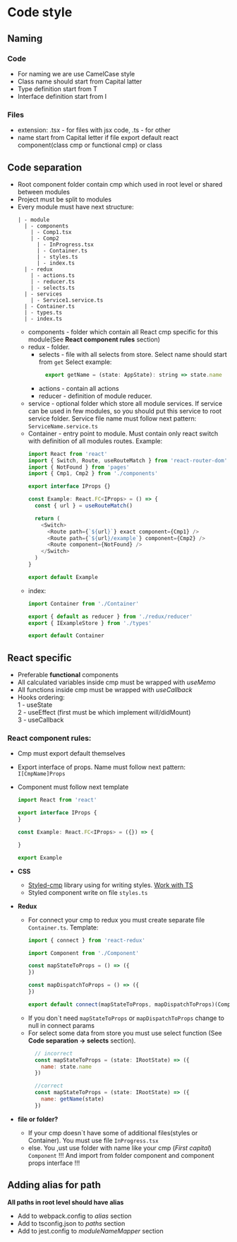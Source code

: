 # Code style

## Naming

  ### Code  
  * For naming we are use CamelCase style
  * Class name should start from Capital latter
  * Type definition start from T  
  * Interface definition start from I  
  ### Files  
  * extension: .tsx - for files with jsx code, .ts - for other
  * name start from Capital letter if file export default react component(class cmp or functional cmp) or class 

## Code separation
* Root component folder contain cmp which used in root level or shared between modules
* Project must be split to modules
* Every module must have next structure:  
    ```
    | - module
      | - components
        | - Comp1.tsx
        | - Comp2
          | - InProgress.tsx  
          | - Container.ts  
          | - styles.ts  
          | - index.ts  
      | - redux
        | - actions.ts
        | - reducer.ts
        | - selects.ts
      | - services
        | - Service1.service.ts
      | - Container.ts
      | - types.ts
      | - index.ts
    ```
  * components - folder which contain all React cmp specific for this module(See **React component rules** section)
  * redux - folder.
    * selects - file with all selects from store. Select name should start from `get` Select example:  
      ```javascript
        export getName = (state: AppState): string => state.name
      ```
    * actions - contain all actions
    * reducer - definition of module reducer.
  * service - optional folder which store all module services. If service can be used in few modules, so you should put this service to root service folder. Service file name must follow next pattern: `ServiceName.service.ts`
  * Container - entry point to module. Must contain only react switch with definition of all modules routes. Example:  
    ```javascript
    import React from 'react'
    import { Switch, Route, useRouteMatch } from 'react-router-dom'
    import { NotFound } from 'pages'
    import { Cmp1, Cmp2 } from './components'

    export interface IProps {}

    const Example: React.FC<IProps> = () => {
      const { url } = useRouteMatch()

      return (
        <Switch>
          <Route path={`${url}`} exact component={Cmp1} />
          <Route path={`${url}/example`} component={Cmp2} />
          <Route component={NotFound} />
        </Switch>
      )
    }

    export default Example
    ```
  * index:  
    ```javascript
    import Container from './Container'

    export { default as reducer } from './redux/reducer'
    export { IExampleStore } from './types'

    export default Container
    ```
  

## React specific
* Preferable **functional** components
* All calculated variables inside cmp must be wrapped with *useMemo*   
* All functions inside cmp must be wrapped with *useCallback*   
* Hooks ordering:  
1 - useState  
2 - useEffect (first must be which implement will/didMount)  
3 - useCallback  
  

### React component rules:
* Cmp must export default themselves
* Export interface of props. Name must follow next pattern: `I[CmpName]Props`
* Component must follow next template  
  ```javascript
  import React from 'react'

  export interface IProps {
  }

  const Example: React.FC<IProps> = ({}) => {

  }

  export Example
  ```
* **CSS**  
  * [Styled-cmp](https://styled-components.com/) library using for writing styles. [Work with TS](https://styled-components.com/docs/api#typescript)  
  * Styled component write on file `styles.ts`  
* **Redux**  
  * For connect your cmp to redux you must create separate file `Container.ts`. Template:  
    ```javascript
    import { connect } from 'react-redux'

    import Component from './Component'

    const mapStateToProps = () => ({
    })

    const mapDispatchToProps = () => ({
    })

    export default connect(mapStateToProps, mapDispatchToProps)(Component)
    ```
  * If you don\`t need `mapStateToProps` or `mapDispatchToProps` change to null in connect params
  * For select some data from store you must use select function (See **Code separation -> selects** section).  
    ```javascript
      // incorrect
      const mapStateToProps = (state: IRootState) => ({
        name: state.name
      })

      //correct
      const mapStateToProps = (state: IRootState) => ({
        name: getName(state)
      })
    ```
  
* **file or folder?**
  * If your cmp doesn\`t have some of additional files(styles or Container). You must use file `InProgress.tsx`
  * else. You ,ust use folder with name like your cmp (*First capital*) `Component`
    !!! And import from folder component and component props interface !!!


## Adding alias for path  
  
**All paths in root level should have alias**  
  
* Add to webpack.config to *alias* section  
* Add to tsconfig.json to *paths* section  
* Add to jest.config to *moduleNameMapper* section  
